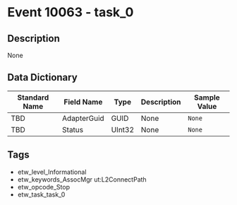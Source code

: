 # Event 10063 - task_0

## Description
None

## Data Dictionary
|Standard Name|Field Name|Type|Description|Sample Value|
|---|---|---|---|---|
|TBD|AdapterGuid|GUID|None|`None`|
|TBD|Status|UInt32|None|`None`|

## Tags
* etw_level_Informational
* etw_keywords_AssocMgr ut:L2ConnectPath
* etw_opcode_Stop
* etw_task_task_0